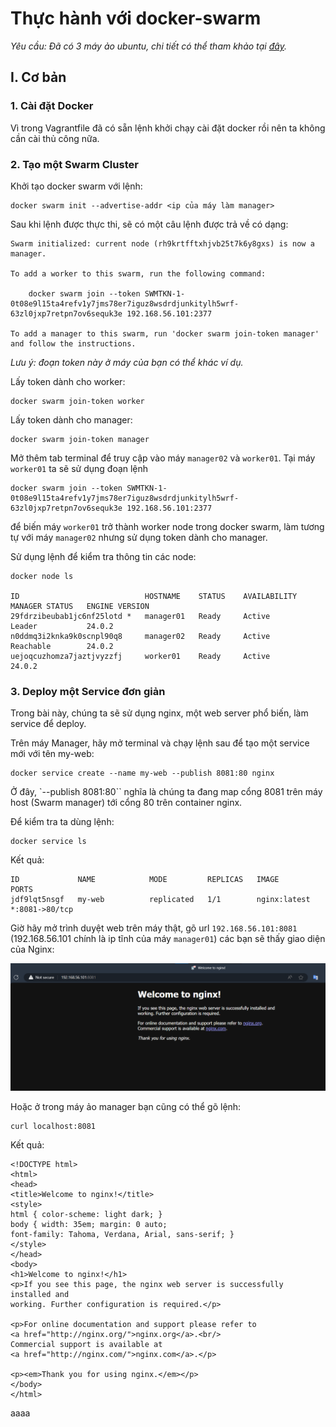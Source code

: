 # Thực hành với docker-swarm
*Yêu cầu: Đã có 3 máy ảo ubuntu, chi tiết có thể tham khảo tại [đây](https://github.com/lekien-2803/docker-swarm-practice/blob/main/vagrant.md).*
## I. Cơ bản
### 1. Cài đặt Docker 

Vì trong Vagrantfile đã có sẵn lệnh khởi chạy cài đặt docker rồi nên ta không cần cài thủ công nữa.

### 2. Tạo một Swarm Cluster

Khởi tạo docker swarm với lệnh:
```
docker swarm init --advertise-addr <ip của máy làm manager>
```

Sau khi lệnh được thực thi, sẽ có một câu lệnh được trả về có dạng:
```
Swarm initialized: current node (rh9krtfftxhjvb25t7k6y8gxs) is now a manager.

To add a worker to this swarm, run the following command:

    docker swarm join --token SWMTKN-1-0t08e9l15ta4refv1y7jms78er7iguz8wsdrdjunkitylh5wrf-63zl0jxp7retpn7ov6sequk3e 192.168.56.101:2377

To add a manager to this swarm, run 'docker swarm join-token manager' and follow the instructions.
```

*Lưu ý: đoạn token này ở máy của bạn có thể khác ví dụ.*

Lấy token dành cho worker:
```
docker swarm join-token worker
```

Lấy token dành cho manager:
```
docker swarm join-token manager
```

Mở thêm tab terminal để truy cập vào máy `manager02` và `worker01`. Tại máy `worker01` ta sẽ sử dụng đoạn lệnh
```
docker swarm join --token SWMTKN-1-0t08e9l15ta4refv1y7jms78er7iguz8wsdrdjunkitylh5wrf-63zl0jxp7retpn7ov6sequk3e 192.168.56.101:2377
```
để biến máy `worker01` trở thành worker node trong docker swarm, làm tương tự với máy `manager02` nhưng sử dụng token dành cho manager.

Sử dụng lệnh để kiểm tra thông tin các node:
```
docker node ls

ID                            HOSTNAME    STATUS    AVAILABILITY   MANAGER STATUS   ENGINE VERSION
29fdrzibeubab1jc6nf25lotd *   manager01   Ready     Active         Leader           24.0.2
n0ddmq3i2knka9k0scnpl90q8     manager02   Ready     Active         Reachable        24.0.2
uejoqcuzhomza7jaztjvyzzfj     worker01    Ready     Active                          24.0.2
```

### 3. Deploy một Service đơn giản

Trong bài này, chúng ta sẽ sử dụng nginx, một web server phổ biến, làm service để deploy.

Trên máy Manager, hãy mở terminal và chạy lệnh sau để tạo một service mới với tên my-web:

```
docker service create --name my-web --publish 8081:80 nginx
```

Ở đây, `--publish 8081:80`` nghĩa là chúng ta đang map cổng 8081 trên máy host (Swarm manager) tới cổng 80 trên container nginx.

Để kiểm tra ta dùng lệnh:
```
docker service ls
```
Kết quả:
```
ID             NAME            MODE         REPLICAS   IMAGE                           PORTS
jdf9lqt5nsgf   my-web          replicated   1/1        nginx:latest                    *:8081->80/tcp
```

Giờ hãy mở trình duyệt web trên máy thật, gõ url `192.168.56.101:8081` (192.168.56.101 chính là ip tĩnh của máy `manager01`) các bạn sẽ thấy giao diện của Nginx:

![nginx](./image/nginx-browser.png)

Hoặc ở trong máy ảo manager bạn cũng có thể gõ lệnh:
```
curl localhost:8081
```

Kết quả:
```
<!DOCTYPE html>
<html>
<head>
<title>Welcome to nginx!</title>
<style>
html { color-scheme: light dark; }
body { width: 35em; margin: 0 auto;
font-family: Tahoma, Verdana, Arial, sans-serif; }
</style>
</head>
<body>
<h1>Welcome to nginx!</h1>
<p>If you see this page, the nginx web server is successfully installed and
working. Further configuration is required.</p>

<p>For online documentation and support please refer to
<a href="http://nginx.org/">nginx.org</a>.<br/>
Commercial support is available at
<a href="http://nginx.com/">nginx.com</a>.</p>

<p><em>Thank you for using nginx.</em></p>
</body>
</html>
```

aaaa